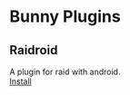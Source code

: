 # Bunny Plugins
## Raidroid
A plugin for raid with android.  
[Install](https://raizouxyz.github.io/bunny-plugins/Raidroid/)  